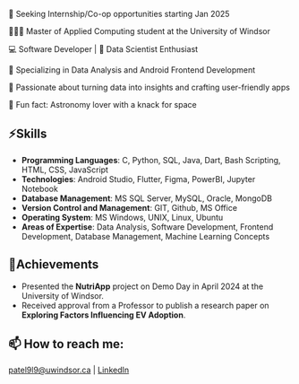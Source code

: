🤝 Seeking Internship/Co-op opportunities starting Jan 2025

👩🏻‍🎓 Master of Applied Computing student at the University of Windsor

💻 Software Developer | 🚀 Data Scientist Enthusiast

🔭 Specializing in Data Analysis and Android Frontend Development

🌱 Passionate about turning data into insights and crafting user-friendly apps

🌌 Fun fact: Astronomy lover with a knack for space



## ⚡Skills
- **Programming Languages**: C, Python, SQL, Java, Dart, Bash Scripting, HTML, CSS, JavaScript
- **Technologies**: Android Studio, Flutter, Figma, PowerBI, Jupyter Notebook
- **Database Management**: MS SQL Server, MySQL, Oracle, MongoDB
- **Version Control and Management**: GIT, Github, MS Office
- **Operating System**: MS Windows, UNIX, Linux, Ubuntu
- **Areas of Expertise**: Data Analysis, Software Development, Frontend Development, Database Management, Machine Learning Concepts

## 🌟Achievements

- Presented the **NutriApp** project on Demo Day in April 2024 at the University of Windsor.
- Received approval from a Professor to publish a research paper on **Exploring Factors Influencing EV Adoption**.

## 📫 How to reach me:
patel9l9@uwindsor.ca | [LinkedIn](https://www.linkedin.com/in/mansi-patel-3012)


